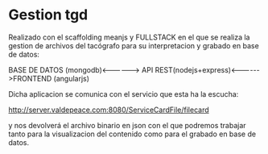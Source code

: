 # Gestion tgd

Realizado con el scaffolding meanjs y FULLSTACK en el que se realiza la gestion de archivos del tacógrafo para su interpretacion y grabado en base de datos:

BASE DE DATOS (mongodb)<------> API REST(nodejs+express)<------>FRONTEND (angularjs)
							
Dicha aplicacion se comunica con el servicio que esta ha la escucha:

http://server.valdepeace.com:8080/ServiceCardFile/filecard

y nos devolverá el archivo binario en json con el que podremos trabajar tanto para la visualizacion del contenido como
para el grabado en base de datos.
